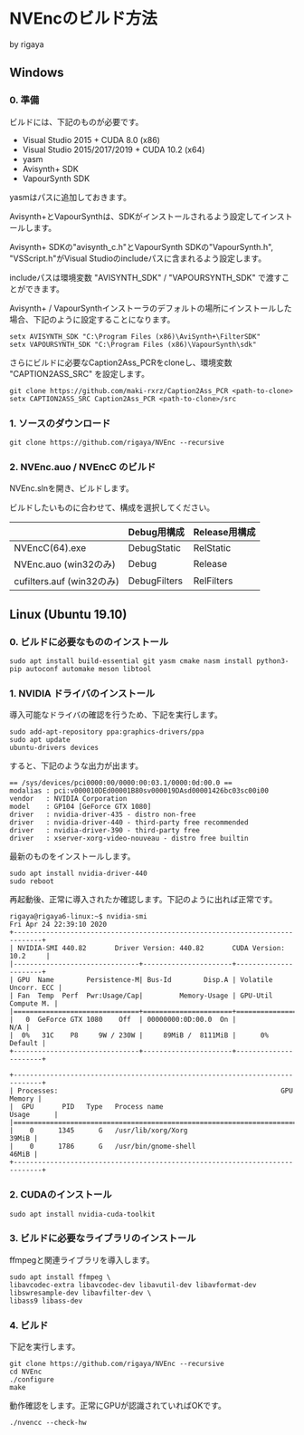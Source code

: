 
# NVEncのビルド方法
by rigaya  

## Windows

### 0. 準備
ビルドには、下記のものが必要です。

- Visual Studio 2015 + CUDA 8.0 (x86)
- Visual Studio 2015/2017/2019 + CUDA 10.2 (x64)
- yasm
- Avisynth+ SDK
- VapourSynth SDK

yasmはパスに追加しておきます。

Avisynth+とVapourSynthは、SDKがインストールされるよう設定してインストールします。

Avisynth+ SDKの"avisynth_c.h"とVapourSynth SDKの"VapourSynth.h", "VSScript.h"がVisual Studioのincludeパスに含まれるよう設定します。

includeパスは環境変数 "AVISYNTH_SDK" / "VAPOURSYNTH_SDK" で渡すことができます。

Avisynth+ / VapourSynthインストーラのデフォルトの場所にインストールした場合、下記のように設定することになります。
```Batchfile
setx AVISYNTH_SDK "C:\Program Files (x86)\AviSynth+\FilterSDK"
setx VAPOURSYNTH_SDK "C:\Program Files (x86)\VapourSynth\sdk"
```

さらにビルドに必要なCaption2Ass_PCRをcloneし、環境変数 "CAPTION2ASS_SRC" を設定します。

```Batchfile
git clone https://github.com/maki-rxrz/Caption2Ass_PCR <path-to-clone>
setx CAPTION2ASS_SRC Caption2Ass_PCR <path-to-clone>/src
```

### 1. ソースのダウンロード

```Batchfile
git clone https://github.com/rigaya/NVEnc --recursive
```

### 2. NVEnc.auo / NVEncC のビルド

NVEnc.slnを開き、ビルドします。

ビルドしたいものに合わせて、構成を選択してください。

|              |Debug用構成|Release用構成|
|:---------------------|:------|:--------|
|NVEncC(64).exe | DebugStatic | RelStatic |
|NVEnc.auo (win32のみ) | Debug | Release |
|cufilters.auf (win32のみ) | DebugFilters | RelFilters |

## Linux (Ubuntu 19.10)

### 0. ビルドに必要なもののインストール

```
sudo apt install build-essential git yasm cmake nasm install python3-pip autoconf automake meson libtool
```

### 1. NVIDIA ドライバのインストール

導入可能なドライバの確認を行うため、下記を実行します。
```
sudo add-apt-repository ppa:graphics-drivers/ppa
sudo apt update
ubuntu-drivers devices
```

すると、下記のような出力が出ます。
```
== /sys/devices/pci0000:00/0000:00:03.1/0000:0d:00.0 ==
modalias : pci:v000010DEd00001B80sv000019DAsd00001426bc03sc00i00
vendor   : NVIDIA Corporation
model    : GP104 [GeForce GTX 1080]
driver   : nvidia-driver-435 - distro non-free
driver   : nvidia-driver-440 - third-party free recommended
driver   : nvidia-driver-390 - third-party free
driver   : xserver-xorg-video-nouveau - distro free builtin
```

最新のものをインストールします。
```
sudo apt install nvidia-driver-440
sudo reboot
```

再起動後、正常に導入されたか確認します。下記のように出れば正常です。
```
rigaya@rigaya6-linux:~$ nvidia-smi
Fri Apr 24 22:39:10 2020
+-----------------------------------------------------------------------------+
| NVIDIA-SMI 440.82       Driver Version: 440.82       CUDA Version: 10.2     |
|-------------------------------+----------------------+----------------------+
| GPU  Name        Persistence-M| Bus-Id        Disp.A | Volatile Uncorr. ECC |
| Fan  Temp  Perf  Pwr:Usage/Cap|         Memory-Usage | GPU-Util  Compute M. |
|===============================+======================+======================|
|   0  GeForce GTX 1080    Off  | 00000000:0D:00.0  On |                  N/A |
|  0%   31C    P8     9W / 230W |     89MiB /  8111MiB |      0%      Default |
+-------------------------------+----------------------+----------------------+

+-----------------------------------------------------------------------------+
| Processes:                                                       GPU Memory |
|  GPU       PID   Type   Process name                             Usage      |
|=============================================================================|
|    0      1345      G   /usr/lib/xorg/Xorg                            39MiB |
|    0      1786      G   /usr/bin/gnome-shell                          46MiB |
+-----------------------------------------------------------------------------+
```

### 2. CUDAのインストール
```
sudo apt install nvidia-cuda-toolkit
```

### 3. ビルドに必要なライブラリのインストール

ffmpegと関連ライブラリを導入します。
```
sudo apt install ffmpeg \
libavcodec-extra libavcodec-dev libavutil-dev libavformat-dev libswresample-dev libavfilter-dev \
libass9 libass-dev
```

### 4. ビルド
下記を実行します。
```
git clone https://github.com/rigaya/NVEnc --recursive
cd NVEnc
./configure
make
```

動作確認をします。正常にGPUが認識されていればOKです。
```
./nvencc --check-hw
```